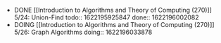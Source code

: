 - DONE [[Introduction to Algorithms and Theory of Computing (270)]] 5/24: Union-Find
  todo:: 1622195925847
  done:: 1622196002082
- DOING [[Introduction to Algorithms and Theory of Computing (270)]] 5/26: Graph Algorithms
  doing:: 1622196033878